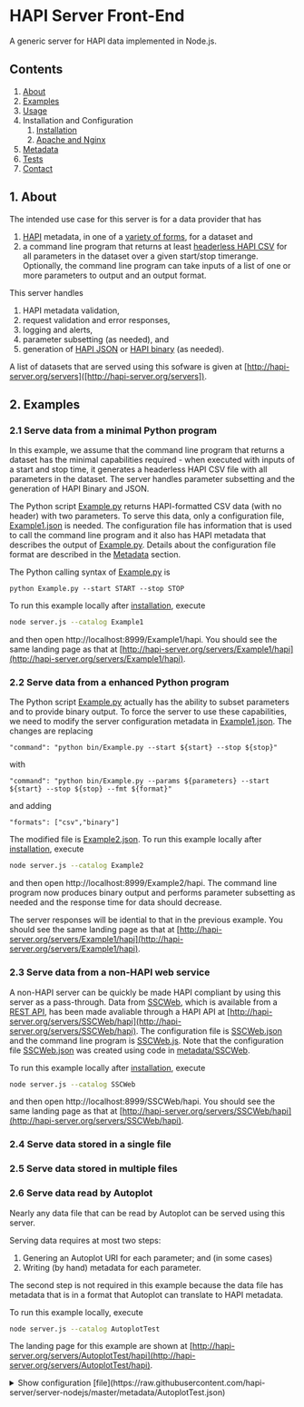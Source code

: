 # HAPI Server Front-End

A generic server for HAPI data implemented in Node.js.

## Contents

1. [About](#About)
2. [Examples](#Examples)
3. [Usage](#Usage)
4. Installation and Configuration
	1. [Installation](#Installation)
	2. [Apache and Nginx](#Apache_and_Nginx)
5. [Metadata](#Metadata)
6. [Tests](#Tests)
7. [Contact](#Contact)

<a name="About"></a>
## 1. About
The intended use case for this server is for a data provider that has

1. [HAPI](https://github.com/hapi-server/data-specification) metadata, in one of a [variety of forms](#Metadata), for a  dataset and
2. a command line program that returns at least [headerless HAPI CSV](https://github.com/hapi-server/data-specification/blob/master/hapi-dev/HAPI-data-access-spec-dev.md#data-stream-content) for all parameters in the dataset over a given start/stop timerange. Optionally, the command line program can take inputs of a list of one or more parameters to output and an output format.

This server handles

1. HAPI metadata validation,
2. request validation and error responses,
3. logging and alerts,
4. parameter subsetting (as needed), and
5. generation of [HAPI JSON](https://github.com/hapi-server/data-specification/blob/master/hapi-dev/HAPI-data-access-spec-dev.md#data-stream-content) or [HAPI binary](https://github.com/hapi-server/data-specification/blob/master/hapi-dev/HAPI-data-access-spec-dev.md#data-stream-content) (as needed).

A list of datasets that are served using this sofware is given at [http://hapi-server.org/servers]([http://hapi-server.org/servers]).

<a name="Examples"></a>
## 2. Examples

### 2.1 Serve data from a minimal Python program

In this example, we assume that the command line program that returns a dataset has the minimal capabilities required - when executed with inputs of a start and stop time, it generates a headerless HAPI CSV file with all parameters in the dataset. The server handles parameter subsetting and the generation of HAPI Binary and JSON.

The Python script [Example.py](https://raw.githubusercontent.com/hapi-server/server-nodejs/master/bin/Example.py) returns HAPI-formatted CSV data (with no header) with two parameters. To serve this data, only a configuration file, [Example1.json](https://raw.githubusercontent.com/hapi-server/server-nodejs/master/metadata/Example1.json) is needed. The configuration file has information that is used to call the command line program and it also has HAPI metadata that describes the output of [Example.py](https://raw.githubusercontent.com/hapi-server/server-nodejs/master/bin/Example.py). Details about the configuration file format are described in the [Metadata](#Metadata) section.

The Python calling syntax of [Example.py](https://raw.githubusercontent.com/hapi-server/server-nodejs/master/bin/Example.py) is 

```
python Example.py --start START --stop STOP
```

To run this example locally after [installation](#Install), execute

```bash
node server.js --catalog Example1
```

and then open http://localhost:8999/Example1/hapi. You should see the same landing page as that at [http://hapi-server.org/servers/Example1/hapi](http://hapi-server.org/servers/Example1/hapi).

### 2.2 Serve data from a enhanced Python program

The Python script [Example.py](https://raw.githubusercontent.com/hapi-server/server-nodejs/master/bin/Example.py) actually has the ability to subset parameters and to provide binary output. To force the server to use these capabilities, we need to modify the server configuration metadata in [Example1.json](https://raw.githubusercontent.com/hapi-server/server-nodejs/master/metadata/Example1.json). The changes are replacing

```
"command": "python bin/Example.py --start ${start} --stop ${stop}"
```

with

```
"command": "python bin/Example.py --params ${parameters} --start ${start} --stop ${stop} --fmt ${format}"
```

and adding

```
"formats": ["csv","binary"]
```

The modified file is [Example2.json](https://raw.githubusercontent.com/hapi-server/server-nodejs/master/metadata/Example2.json). To run this example locally after [installation](#Install), execute

```bash
node server.js --catalog Example2
```

and then open http://localhost:8999/Example2/hapi.  The command line program now produces binary output and performs parameter subsetting as needed and the response time for data should decrease.

The server responses will be idential to that in the previous example. You should see the same landing page as that at [http://hapi-server.org/servers/Example1/hapi](http://hapi-server.org/servers/Example1/hapi).

### 2.3 Serve data from a non-HAPI web service

A non-HAPI server can be quickly be made HAPI compliant by using this server as a pass-through. Data from [SSCWeb](https://sscweb.sci.gsfc.nasa.gov/), which is available from a [REST API](https://sscweb.sci.gsfc.nasa.gov/WebServices/REST/), has been made avaliable through a HAPI API at [http://hapi-server.org/servers/SSCWeb/hapi](http://hapi-server.org/servers/SSCWeb/hapi). The configuration file is [SSCWeb.json](https://raw.githubusercontent.com/hapi-server/server-nodejs/master/metadata/SSCWeb.json) and the command line program is [SSCWeb.js](https://raw.githubusercontent.com/hapi-server/server-nodejs/master/bin/SSCWeb.js). Note that the configuration file [SSCWeb.json](https://raw.githubusercontent.com/hapi-server/server-nodejs/master/metadata/SSCWeb.json) was created using code in [metadata/SSCWeb](https://github.com/hapi-server/server-nodejs/tree/master/metadata/SSCWeb).

To run this example locally after [installation](#Install), execute

```bash
node server.js --catalog SSCWeb
```

and then open http://localhost:8999/SSCWeb/hapi. You should see the same landing page as that at [http://hapi-server.org/servers/SSCWeb/hapi](http://hapi-server.org/servers/SSCWeb/hapi).

### 2.4 Serve data stored in a single file

### 2.5 Serve data stored in multiple files

### 2.6 Serve data read by Autoplot

Nearly any data file that can be read by Autoplot can be served using this server. 

Serving data requires at most two steps:

1. Genering an Autoplot URI for each parameter; and (in some cases)
2. Writing (by hand) metadata for each parameter.

The second step is not required in this example because the data file has metadata that is in a format that Autoplot can translate to HAPI metadata.

To run this example locally, execute

```bash
node server.js --catalog AutoplotTest
```

The landing page for this example are shown at [http://hapi-server.org/servers/AutoplotTest/hapi](http://hapi-server.org/servers/AutoplotTest/hapi).

<details> 
  <summary>Show configuration [file](https://raw.githubusercontent.com/hapi-server/server-nodejs/master/metadata/AutoplotTest.json)</summary>

```javascript

```

<a name="Usage"></a>
## 3. Usage

`node server.js`

Starts HAPI server at [http://localhost:8999/hapi](http://localhost:8999/hapi) and serves datasets specified in the catalog [`./metadata/TestDataSimple.json`](https://github.com/hapi-server/server-nodejs/blob/master/metadata/TestDataSimple.json). 

All command line options:

```bash
node server.js
	--port PORT			Start server at http://localhost:PORT/
	--catalog CATALOG	Use catalog in metadata/CATALOG.json
	--catalogs CATALOGS	A comma-separated list of catalogs
	--prefix PREFIX		See below; default is CATALOG
	--prefixes PREFIXES	A comma-separated list of prefixes
	--verifier URL		URL to a verifier that can read from server
	--force				Start if catalog does not validate
	--open				On start, open http://localhost:PORT/CATALOG/hapi
```
 
### Single Dataset

```
node server.js --catalog CATALOG [--prefix PREFIX] [args]
```

Data is served from `http://localhost:PORT/PREFIX/hapi` using datasets and command line program template specified in `./metadata/CATALOG.json`. If `public/CATALOG.{htm,html}` is found, it is used as the landing page instead of `public/default.htm`. If `PREFIX` is not given, `PREFIX=CATALOG`.

When requests for metadata are made, information in `metadata/CATALOG.json` is used to generate the response. See the [Metadata](#Metadata) section for details.

When a request is made for data, output from a command line program specified in `CATALOG.json` will be piped to the response.

If `--force` is used, the server will start even if the HAPI metadata node in `metadata/CATALOG.json` is does not pass the validation test.

The default landing page `public/default.htm` has a link at the bottom that allows the server to be tested. The `URL` argument to `--verifier` is can be used to change the default of `http://hapi-server.org/verify` to a localhost address for testing. See the [Installation](#Installation) section for more details.

If `--open` is given, the web page of the server opens when the server starts.

### Multiple Datasets

This server can serve mutiple catalogs by providing a comma-separated list of catalog names `CATALOGS`:

```bash
node server.js --catalogs CATALOGS [--prefixes PREFIXES] [args]
```

For example

```bash
node server.js --catalogs TestDataSimple,OneWire
```
will serve the two datasets at

```
http://localhost:8999/TestDataSimple/hapi
http://localhost:8999/OneWire/hapi
```

And the page at `http://localhost:8999/` will point to these two URLs.

The URL of the catalogs can be changed by either using a symlink in the `metadata` directory using a prefix:

```bash
node server.js --catalogs CATALOGS --prefixes PREFIXES
```

For example

```bash
node server.js --catalogs TestDataSimple,OneWire --prefixes xTestDataSimple,xOneWire
```

will serve the two datasets at

```
http://localhost:8999/xTestDataSimple/hapi
http://localhost:8999/xOneWire/hapi
```

This could have also been effected by creating symlinks pointing `metadata/xTestDataSimple` to `metadata/TestDataSimple` and `metadata/xOneWire` to `metadata/OneWire`.

## 4. Installation and Server Configuration

<a name="Installation"></a>
### 4.1 Installation

Install [nodejs](https://nodejs.org/en/download/) (tested with v7.10.0) using either the [standard installer](https://nodejs.org/en/download/) or [NVM](https://github.com/creationix/nvm).

<details> 
  <summary>Show NVM installation notes</summary>
  
```bash
# Install [Node Version Manager](https://github.com/creationix/nvm)
curl https://raw.githubusercontent.com/creationix/nvm/v0.33.8/install.sh | bash
# Reload modified shell configuration (may not be needed)
source ~/.bash_profile ~/.bashrc
# Install and use node.js version 7
nvm install 7
```
</details>

```bash
# Clone the server respository
git clone https://github.com/hapi-server/server-nodejs

# Install dependencies
cd server-nodejs; npm install

# Start the server
node server.js --open
```

To allow use of the "Run Validation Tests" links on the /hapi landing pages when testing a server with a localhost URL,

```
# Start the server and specify the verifier server location
node server.js --verifier 'http://localhost:9000/'

# Start the verifier server
node verify.js --port 9000
```

In production, it is recommended that [forever](https://github.com/foreverjs/forever) is used to automatically restart the application after an uncaught execption causes the application to abort (this should rarely happen).

```bash
# Install forever
npm install -g forever

# Start server
forever server.js
# or forever server.js [server.js args]
```

<a name="Apache_and_Nginx"></a>
### 4.2 Apache and Nginx

**Apache**

To expose a URL through Apache, (1) enable `mod_proxy` and `mod_proxy_http`, (2) add the following in a `<VirtualHost>` node in a [Apache Virtual Hosts](https://httpd.apache.org/docs/2.4/vhosts/examples.html) file

```
<VirtualHost *:80>
	ProxyPass /TestDataSimple http://localhost:8999/TestDataSimple retry=1
	ProxyPassReverse /TestDataSimple http://localhost:8999/TestDataSimple
</VirtualHost>
```

and (3) `Include` ths file in the Apache start-up configuration file.

**Nginx**

For Nginx, add the following to `nginx.conf`

```
location /TestDataSimple {
    proxy_pass http://localhost:8999/TestDataSimple;
}
```

<a name="Metadata"></a>
## 5. Metadata

The metadata required for this server is similar to the `/catalog` and `/info` response of a HAPI server. 

* Example [`/catalog`](http://hapi-server.org/servers/TestData/hapi/catalog) response
* Example [`/info`](http://http://hapi-server.org/servers/TestData/hapi/info?id=dataset1) response

The server requires that the `/catalog` response is combined with the `/info` response for all datasets in the catalog in single JSON file. In addition, additional information about how to generate data is included in this JSON file.
 
The top-level structure of the configuration file is

```
{
	"catalog": [See 5.1: Combined HAPI /catalog and /info object],
	// or
	"catalog": [See 5.2: HAPI /catalog response with file or command line template for info object],
	// or
	"catalog": "See 5.3: Command line template or file",
	"data": {
	    "command": "Command line template",
	     or
	    "file": "HAPI CSV file"
	    "fileformat": "one of 'csv', 'binary', 'json'"
	     or
	    "url": "URL that returns HAPI CSV"
	    "urlformat": "one of 'csv', 'binary', 'json'"
	    "contact": "Email address if error in command line program",
	    "testcommands": [
	    		{
		    		"command": string,  
		    		"lines": integer,
		    		"bytes": integer,
		    		"md5", string
	    		},
	    		...
	    	]
	    "testurls": [
	    		{
		    		"url": string,  
		    		"lines": integer, 
		    		"length": integer,  
		    		"md5", string
	    		},
	    		...
	    	]
	},

}
```

See also examples in [`./metadata`](https://github.com/hapi-server/server-nodejs/blob/master/metadata/).

Each of the options for the catalog property are described in the following sections.

The command line template string in the JSON `data` object must have placeholders for start (`${start}`), and stop (`${stop}`) times,; a dataset id (`${id}`) is required if there are multiple datasets. Optionsl placeholdsers are for parameters (`${parameters}`), and an output format (`${format}`). For example,

```bash
python ./bin/TestDataSimple.py --dataset ${id} --parameters \
	${parameters} --start ${start} --stop ${stop} --format ${format}"`
```

### 5.1 Combined HAPI `/catalog` and `/info` object

If `catalog` is an array, it should have the same format as a HAPI `/catalog` response (each object in the array has an `id` property and and optional `title` property) **with the addition** of an `info` property that is the HAPI response for that `id`, e.g., `/info?id=dataset1`. 

```json
"catalog":
 [
	{
		"id": "dataset1",
		"title": "a dataset",
		"info": {
				"startDate": "2000-01",
				"stopDate": "2000-02",
				"parameters": [...]
		}
	},
	{
		"id": "dataset2",
		"title": "another dataset",
		"info": {
			"startDate": "2000-01",
			"stopDate": "2000-02",
			"parameters": [...]
		}
	}
 ]
```

In the following subsections, this type of JSON structure is referred to as a **fully resolved catalog**.

Examples of this type of catalog include

* [TestDataSimple.json](https://github.com/hapi-server/server-nodejs/blob/master/metadata/TestDataSimple.json)
* [TestData.json](https://github.com/hapi-server/server-nodejs/blob/master/metadata/TestData.json)

### 5.2 `/catalog` response with file or command template for `info` object


* [TestDataSimple2](https://github.com/hapi-server/server-nodejs/blob/master/metadata/TestDataSimple2.json)
* [TestDataSimple3](https://github.com/hapi-server/server-nodejs/blob/master/metadata/TestDataSimple3.json)

```json
"catalog": 
 [
	{
		"id": "dataset1",
		"title": "a dataset",
		"info": "relativepath/to/dataset2/info_file.json"
	},
	{
		"id": "dataset2",
		"title": "another dataset",
		"info": "/absolutepath/to/dataset2/info_file.json"
	}
 ]
```
See also [Example3.json](https://github.com/hapi-server/server-nodejs/blob/master/metadata/Example3.json).

Alternatively, the metadata for each dataset may be produced by execution of a command line program for each dataset. For example, in the following, `program1` should result in a HAPI JSON response from `/info?id=dataset1` to `stdout`. Before execution, the string `${id}`, if found, is replaced with the requested dataset ID. Execution of `program2` should produce the HAPI JSON corresponding to the query `/info?id=dataset2`. 

```json
"catalog":
 [
	{
		"id": "dataset1",
		"title": "a dataset",
		"info": "bin/program --id ${id}" 
	},
	{
		"id": "dataset2",
		"title": "another dataset",
		"info": "program2"
	}
 ]
```
See also [Example4.json](https://github.com/hapi-server/server-nodejs/blob/master/metadata/Example4.json).

### 5.3 References to a command line template or file

The `catalog` value can be a command line program that generates a fully resolved catalog, e.g.,

```json
"catalog": "program --arg1 val1 ..."
```

The command line command should return the response of an `/info` query (with no `id` argument). 

The path to a fully resolved catalog can also be given. See also [Example5.json](https://github.com/hapi-server/server-nodejs/blob/master/metadata/Example4.json).

<a name="Tests"></a>
## 6. Tests

The following commands creates a local installation of the [HAPI verifier](https://github.com/hapi-server/verifier-nodejs) and tests the URL ```http://localhost:8999/Example/hapi```.

```bash
mkdir tmp; cd tmp
git clone https://github.com/hapi-server/verifier-nodejs.git
cd verifier-nodejs
npm install
node test.js http://localhost:8999/Example/hapi
```

<a name="Contact"></a>
## 7. Contact

Bob Weigel <rweigel@gmu.edu>

Please submit bugs and feature requests to the [issue tracker](https://github.com/hapi-server/server-nodejs/issues)